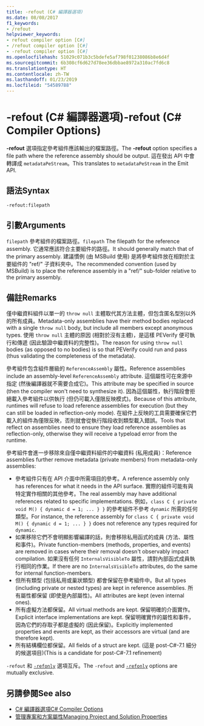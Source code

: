 ```yaml
---
title: -refout (C# 編譯器選項)
ms.date: 08/08/2017
f1_keywords:
- /refout
helpviewer_keywords:
- refout compiler option [C#]
- /refout compiler option [C#]
- -refout compiler option [C#]
ms.openlocfilehash: 51029c071b3c5bdefe5af798f01238086b8e6d4f
ms.sourcegitcommit: 6b308cf6d627d78ee36dbbae8972a310ac7fd6c8
ms.translationtype: HT
ms.contentlocale: zh-TW
ms.lasthandoff: 01/23/2019
ms.locfileid: "54589788"
---
```

# <a name="-refout-c-compiler-options"></a><span data-ttu-id="26407-102">-refout (C# 編譯器選項)</span><span class="sxs-lookup"><span data-stu-id="26407-102">-refout (C# Compiler Options)</span></span>

<span data-ttu-id="26407-103">**-refout** 選項指定參考組件應該輸出的檔案路徑。</span><span class="sxs-lookup"><span data-stu-id="26407-103">The **-refout** option specifies a file path where the reference assembly should be output.</span></span> <span data-ttu-id="26407-104">這在發出 API 中會轉譯成 `metadataPeStream`。</span><span class="sxs-lookup"><span data-stu-id="26407-104">This translates to `metadataPeStream` in the Emit API.</span></span>

## <a name="syntax"></a><span data-ttu-id="26407-105">語法</span><span class="sxs-lookup"><span data-stu-id="26407-105">Syntax</span></span>

```console
-refout:filepath
```

## <a name="arguments"></a><span data-ttu-id="26407-106">引數</span><span class="sxs-lookup"><span data-stu-id="26407-106">Arguments</span></span>

 <span data-ttu-id="26407-107">`filepath` 參考組件的檔案路徑。</span><span class="sxs-lookup"><span data-stu-id="26407-107">`filepath` The filepath for the reference assembly.</span></span> <span data-ttu-id="26407-108">它通常應該符合主要組件的路徑。</span><span class="sxs-lookup"><span data-stu-id="26407-108">It should generally match that of the primary assembly.</span></span> <span data-ttu-id="26407-109">建議慣例 (由 MSBuild 使用) 是將參考組件放在相對於主要組件的 "ref/" 子資料夾中。</span><span class="sxs-lookup"><span data-stu-id="26407-109">The recommended convention (used by MSBuild) is to place the reference assembly in a "ref/" sub-folder relative to the primary assembly.</span></span>

## <a name="remarks"></a><span data-ttu-id="26407-110">備註</span><span class="sxs-lookup"><span data-stu-id="26407-110">Remarks</span></span>

<span data-ttu-id="26407-111">僅中繼資料組件以單一的 `throw null` 主體取代其方法主體，但包含匿名型別以外的所有成員。</span><span class="sxs-lookup"><span data-stu-id="26407-111">Metadata-only assemblies have their method bodies replaced with a single `throw null` body, but include all members except anonymous types.</span></span> <span data-ttu-id="26407-112">使用 `throw null` 主體的原因 (相對於沒有主體)，是這樣 PEVerify 便可執行和傳遞 (因此驗證中繼資料的完整性)。</span><span class="sxs-lookup"><span data-stu-id="26407-112">The reason for using `throw null` bodies (as opposed to no bodies) is so that PEVerify could run and pass (thus validating the completeness of the metadata).</span></span>

<span data-ttu-id="26407-113">參考組件包含組件層級的 `ReferenceAssembly` 屬性。</span><span class="sxs-lookup"><span data-stu-id="26407-113">Reference assemblies include an assembly-level `ReferenceAssembly` attribute.</span></span> <span data-ttu-id="26407-114">這個屬性可在來源中指定 (然後編譯器就不需要合成它)。</span><span class="sxs-lookup"><span data-stu-id="26407-114">This attribute may be specified in source (then the compiler won't need to synthesize it).</span></span> <span data-ttu-id="26407-115">因為這個屬性，執行階段會拒絕載入參考組件以供執行 (但仍可載入僅限反映模式)。</span><span class="sxs-lookup"><span data-stu-id="26407-115">Because of this attribute, runtimes will refuse to load reference assemblies for execution (but they can still be loaded in reflection-only mode).</span></span> <span data-ttu-id="26407-116">在組件上反映的工具需要確保它們載入的組件為僅限反映，否則就會從執行階段收到類型載入錯誤。</span><span class="sxs-lookup"><span data-stu-id="26407-116">Tools that reflect on assemblies need to ensure they load reference assemblies as reflection-only, otherwise they will receive a typeload error from the runtime.</span></span>

<span data-ttu-id="26407-117">參考組件會進一步移除來自僅中繼資料組件的中繼資料 (私用成員)：</span><span class="sxs-lookup"><span data-stu-id="26407-117">Reference assemblies further remove metadata (private members) from metadata-only assemblies:</span></span>

- <span data-ttu-id="26407-118">參考組件只有在 API 介面中所需項目的參考。</span><span class="sxs-lookup"><span data-stu-id="26407-118">A reference assembly only has references for what it needs in the API surface.</span></span> <span data-ttu-id="26407-119">實際的組件可能有與特定實作相關的其他參考。</span><span class="sxs-lookup"><span data-stu-id="26407-119">The real assembly may have additional references related to specific implementations.</span></span> <span data-ttu-id="26407-120">例如，`class C { private void M() { dynamic d = 1; ... } }` 的參考組件不參考 `dynamic` 所需的任何類型。</span><span class="sxs-lookup"><span data-stu-id="26407-120">For instance, the reference assembly for `class C { private void M() { dynamic d = 1; ... } }` does not reference any types required for `dynamic`.</span></span>
- <span data-ttu-id="26407-121">如果移除它們不會明顯影響編譯的話，則會移除私用函式的成員 (方法、屬性和事件)。</span><span class="sxs-lookup"><span data-stu-id="26407-121">Private function-members (methods, properties, and events) are removed in cases where their removal doesn't observably impact compilation.</span></span> <span data-ttu-id="26407-122">如果沒有任何 `InternalsVisibleTo` 屬性，請對內部函式成員執行相同的作業。</span><span class="sxs-lookup"><span data-stu-id="26407-122">If there are no `InternalsVisibleTo` attributes, do the same for internal function-members.</span></span>
- <span data-ttu-id="26407-123">但所有類型 (包括私用或巢狀類型) 都會保留在參考組件中。</span><span class="sxs-lookup"><span data-stu-id="26407-123">But all types (including private or nested types) are kept in reference assemblies.</span></span> <span data-ttu-id="26407-124">所有屬性都保留 (即使是內部屬性)。</span><span class="sxs-lookup"><span data-stu-id="26407-124">All attributes are kept (even internal ones).</span></span>
- <span data-ttu-id="26407-125">所有虛擬方法都保留。</span><span class="sxs-lookup"><span data-stu-id="26407-125">All virtual methods are kept.</span></span> <span data-ttu-id="26407-126">保留明確的介面實作。</span><span class="sxs-lookup"><span data-stu-id="26407-126">Explicit interface implementations are kept.</span></span> <span data-ttu-id="26407-127">保留明確實作的屬性和事件，因為它們的存取子都是虛擬的 (因此保留)。</span><span class="sxs-lookup"><span data-stu-id="26407-127">Explicitly implemented properties and events are kept, as their accessors are virtual (and are therefore kept).</span></span>
- <span data-ttu-id="26407-128">所有結構欄位都保留。</span><span class="sxs-lookup"><span data-stu-id="26407-128">All fields of a struct are kept.</span></span> <span data-ttu-id="26407-129">(這是 post-C#-7.1 細分的候選項目)</span><span class="sxs-lookup"><span data-stu-id="26407-129">(This is a candidate for post-C#-7.1 refinement)</span></span>

<span data-ttu-id="26407-130">`-refout` 和 [`-refonly`](refonly-compiler-option.md) 選項互斥。</span><span class="sxs-lookup"><span data-stu-id="26407-130">The `-refout` and [`-refonly`](refonly-compiler-option.md) options are mutually exclusive.</span></span>

## <a name="see-also"></a><span data-ttu-id="26407-131">另請參閱</span><span class="sxs-lookup"><span data-stu-id="26407-131">See also</span></span>

- [<span data-ttu-id="26407-132">C# 編譯器選項</span><span class="sxs-lookup"><span data-stu-id="26407-132">C# Compiler Options</span></span>](../../../csharp/language-reference/compiler-options/index.md)
- [<span data-ttu-id="26407-133">管理專案和方案屬性</span><span class="sxs-lookup"><span data-stu-id="26407-133">Managing Project and Solution Properties</span></span>](/visualstudio/ide/managing-project-and-solution-properties)
